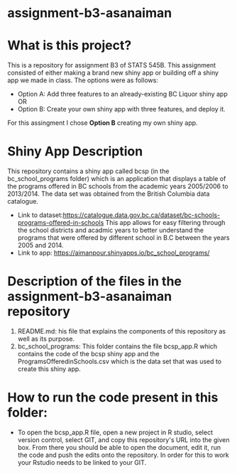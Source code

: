 # assignment-b3-asanaiman

# What is this project?
This is a repository for assignment B3 of STATS 545B. This assignment consisted of either making a brand new shiny app or building off a shiny app we made in class. The options were as follows:
 - Option A: Add three features to an already-existing BC Liquor shiny app OR
 - Option B: Create your own shiny app with three features, and deploy it.
 
For this assingment I chose **Option B** creating my own shiny app.

# Shiny App Description
This repository contains a shiny app called bcsp (in the bc_school_programs folder) which is an application that displays a table of the programs offered in BC schools from the academic years 2005/2006 to 2013/2014. The data set was obtained from the British Columbia data catalogue. 
- Link to dataset:https://catalogue.data.gov.bc.ca/dataset/bc-schools-programs-offered-in-schools
This app allows for easy filtering through the school districts and acadmic years to better understand the programs that were offered by different school in B.C between the years 2005 and 2014.
- Link to app: https://aimanpour.shinyapps.io/bc_school_programs/

# Description of the files in the assignment-b3-asanaiman repository
1. README.md: his file that explains the components of this repository as well as its purpose.
2. bc_school_programs: This folder contains the file bcsp_app.R which contains the code of the bcsp shiny app and the ProgramsOfferedinSchools.csv which is the data set that was used to create this shiny app.

# How to run the code present in this folder:
* To open the bcsp_app.R file, open a new project in R studio, select version control, select GIT, and copy this repository's URL into the given box. From there you should be able to open the document, edit it, run the code and push the edits onto the repository. In order for this to work your Rstudio needs to be linked to your GIT. 
